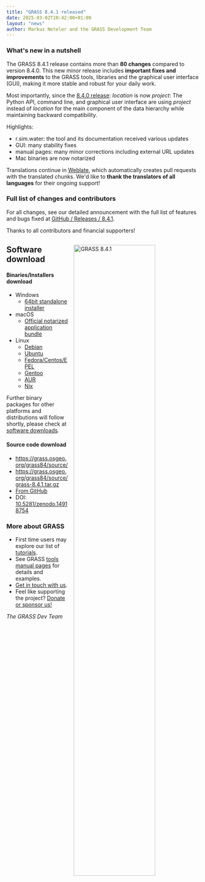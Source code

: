 ```yaml
---
title: "GRASS 8.4.1 released"
date: 2025-03-02T10:42:00+01:00
layout: "news"
author: Markus Neteler and the GRASS Development Team
---
```


### What's new in a nutshell

The GRASS 8.4.1 release contains more than **80 changes** compared to
version 8.4.0. This new minor release includes **important fixes and
improvements** to the GRASS tools, libraries and the graphical user interface
(GUI), making it more stable and robust for your daily work.

Most importantly, since the
[8.4.0 release](https://grass.osgeo.org/news/2024_07_27_grass_gis_8_4_0_released/):
_location_ is now _project_: The Python API, command line, and graphical
user interface are using _project_ instead of _location_ for the main
component of the data hierarchy while maintaining backward compatibility.

Highlights:

- r.sim.water: the tool and its documentation received various updates
- GUI: many stability fixes
- manual pages: many minor corrections including external URL updates
- Mac binaries are now notarized

Translations continue in
[Weblate](https://weblate.osgeo.org/projects/grass-gis/), which
automatically creates pull requests with the translated chunks.
We'd like to **thank the translators of all languages** for their
ongoing support!

### Full list of changes and contributors

For all changes, see our detailed announcement with the full list of
features and bugs fixed at
[GitHub / Releases / 8.4.1](https://github.com/OSGeo/grass/releases/tag/8.4.1).

Thanks to all contributors and financial supporters!

<a href="/images/news/r_sim_water.png">
  <img src="/images/news/r_sim_water.png"
   alt="GRASS 8.4.1"
   title="GRASS 8.4.1"
   width="65%" style="float:right;padding-left:15px;padding-top:15px">
</a>

## Software download

#### Binaries/Installers download

- Windows
  - [64bit standalone installer](https://grass.osgeo.org/grass84/binary/mswindows/native/WinGRASS-8.4.1-1-Setup.exe)
- macOS
  - [Official notarized application bundle](https://cmbarton.github.io/grass-mac/download/)
- Linux
  - [Debian](https://tracker.debian.org/pkg/grass)
  - [Ubuntu](https://launchpad.net/~ubuntugis/+archive/ubuntu/ubuntugis-unstable/+packages?field.name_filter=grass)
  - [Fedora/Centos/EPEL](https://packages.fedoraproject.org/pkgs/grass/grass/)
  - [Gentoo](https://packages.gentoo.org/packages/sci-geosciences/grass)
  - [AUR](https://aur.archlinux.org/packages/grass)
  - [Nix](https://search.nixos.org/packages?channel=unstable&show=grass&size=1&type=packages&query=grass+gis)

Further binary packages for other platforms and distributions will follow shortly,
please check at [software downloads](/download/software/).

#### Source code download

- <https://grass.osgeo.org/grass84/source/>
- <https://grass.osgeo.org/grass84/source/grass-8.4.1.tar.gz>
- [From GitHub](https://github.com/OSGeo/grass/releases/tag/8.4.1)
- DOI: [10.5281/zenodo.14918754](https://doi.org/10.5281/zenodo.14918754)


### More about GRASS

- First time users may explore our list of [tutorials](https://grass-tutorials.osgeo.org).
- See GRASS [tools manual pages](https://grass.osgeo.org/grass-stable/manuals/index.html) for details and examples.
- [Get in touch with us](https://grass.osgeo.org/support/community/).
- Feel like supporting the project? [Donate or sponsor us!](https://opencollective.com/osgeo/projects/grass/contribute)

_The GRASS Dev Team_
